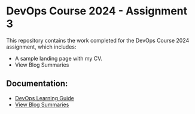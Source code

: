 # DevOps Course 2024 - Assignment 3

This repository contains the work completed for the DevOps Course 2024 assignment, which includes:

- A sample landing page with my CV.
- View Blog Summaries


## Documentation:
- [DevOps Learning Guide](https://github.com/ayeshasajid1034/my_cv/blob/main/docs)
- [View Blog Summaries](blog_summaries.md)

